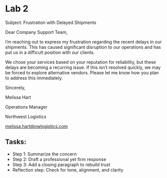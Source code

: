 # Lab 2

Subject: Frustration with Delayed Shipments

Dear Company Support Team,

I’m reaching out to express my frustration regarding the recent delays in our shipments. This has caused significant disruption to our operations and has put us in a difficult position with our clients.

We chose your services based on your reputation for reliability, but these delays are becoming a recurring issue. If this isn’t resolved quickly, we may be forced to explore alternative vendors.
Please let me know how you plan to address this immediately.

Sincerely,

Melissa Hart 

Operations Manager 

Northwest Logistics 

melissa.hart@nwlogistics.com 


## Tasks:

- Step 1: Summarize the concern
- Step 2: Draft a professional yet firm response
- Step 3: Add a closing paragraph to rebuild trust
- Reflection step: Check for tone, alignment, and clarity
